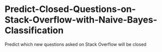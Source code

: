 # Predict-Closed-Questions-on-Stack-Overflow-with-Naive-Bayes-Classification
Predict which new questions asked on Stack Overflow will be closed
